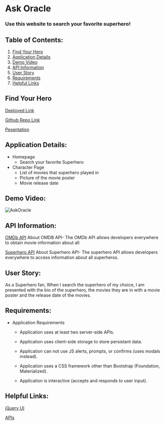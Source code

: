 # Ask Oracle

### Use this website to search your favorite superhero! 

## Table of Contents:
1. [Find Your Hero](##Find-Your-Hero)
2. [Application Details](##Application-Details)
3. [Demo Video](##Demo-Video)
4. [API Information](##API-Information)
5. [User Story](##User-Story)
6. [Requirements](##Requirements)
7. [Helpful Links](##Helpful-Links)


## Find Your Hero
[Deployed Link]()

[Github Repo Link](https://github.com/DevinPawline/ask-oracle)

[Pesentation]()


## Application Details:
* Homepage
    * Search your favorite Superhero
* Character Page
    * List of movies that superhero played in 
    * Picture of the movie poster 
    * Movie release date


## Demo Video:
![AskOracle](assets/Askoracle.gif)

## API Information:
[OMDb API](https://omdbapi.com/?s=${movieName}&apikey=)
About OMDB API- The OMDb API allows developers everywhere to obtain movie information about all

[Superhero API](https://superheroproxy.herokuapp.com/api/10218611106695061/${characterID}/biography)
About Superhero API- The superhero API allows developers everywhere to access information about all superheros.


## User Story: 
As a Superhero fan, 
When I search the superhero of my choice, 
I am presented with the bio of the superhero, the movies they are in with a movie poster and the release date of the movies.


## Requirements:
* Application Requirements
    
    * Application uses at least two server-side APIs.

    * Application uses client-side storage to store persistant data.
    
    * Application can not use JS alerts, prompts, or confirms (uses modals instead).
    
    * Application uses a CSS framework other than Bootstrap (Foundation, Materialized).
    
    * Application is interactive (accepts and responds to user input).



## Helpful Links:
[jQuery UI](https://code.jquery.com/ui/)

[APIs](https://github.com/public-apis/public-apis#animals)
[]()


